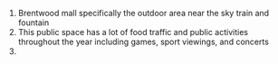 1. Brentwood mall specifically the outdoor area near the sky train and fountain
2. This public space has a lot of food traffic and public activities throughout the year including games, sport viewings, and concerts
3. 